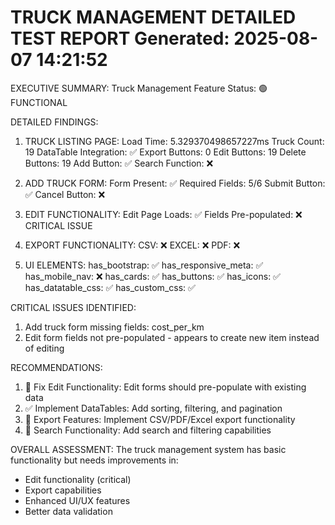 
TRUCK MANAGEMENT DETAILED TEST REPORT
Generated: 2025-08-07 14:21:52
================================================================================

EXECUTIVE SUMMARY:
Truck Management Feature Status: 🟢 FUNCTIONAL

DETAILED FINDINGS:

1. TRUCK LISTING PAGE:
   Load Time: 5.329370498657227ms
   Truck Count: 19
   DataTable Integration: ✅
   Export Buttons: 0
   Edit Buttons: 19
   Delete Buttons: 19
   Add Button: ✅
   Search Function: ❌

2. ADD TRUCK FORM:
   Form Present: ✅
   Required Fields: 5/6
   Submit Button: ✅
   Cancel Button: ❌

3. EDIT FUNCTIONALITY:
   Edit Page Loads: ✅
   Fields Pre-populated: ❌ CRITICAL ISSUE

4. EXPORT FUNCTIONALITY:
   CSV: ❌
   EXCEL: ❌
   PDF: ❌

5. UI ELEMENTS:
   has_bootstrap: ✅
   has_responsive_meta: ✅
   has_mobile_nav: ❌
   has_cards: ✅
   has_buttons: ✅
   has_icons: ✅
   has_datatable_css: ✅
   has_custom_css: ✅


CRITICAL ISSUES IDENTIFIED:
1. Add truck form missing fields: cost_per_km
2. Edit form fields not pre-populated - appears to create new item instead of editing


RECOMMENDATIONS:
1. 🔴 Fix Edit Functionality: Edit forms should pre-populate with existing data
2. ✅ Implement DataTables: Add sorting, filtering, and pagination
3. 🔴 Export Features: Implement CSV/PDF/Excel export functionality
4. 🔴 Search Functionality: Add search and filtering capabilities

OVERALL ASSESSMENT:
The truck management system has basic functionality but needs improvements in:
- Edit functionality (critical)
- Export capabilities 
- Enhanced UI/UX features
- Better data validation
